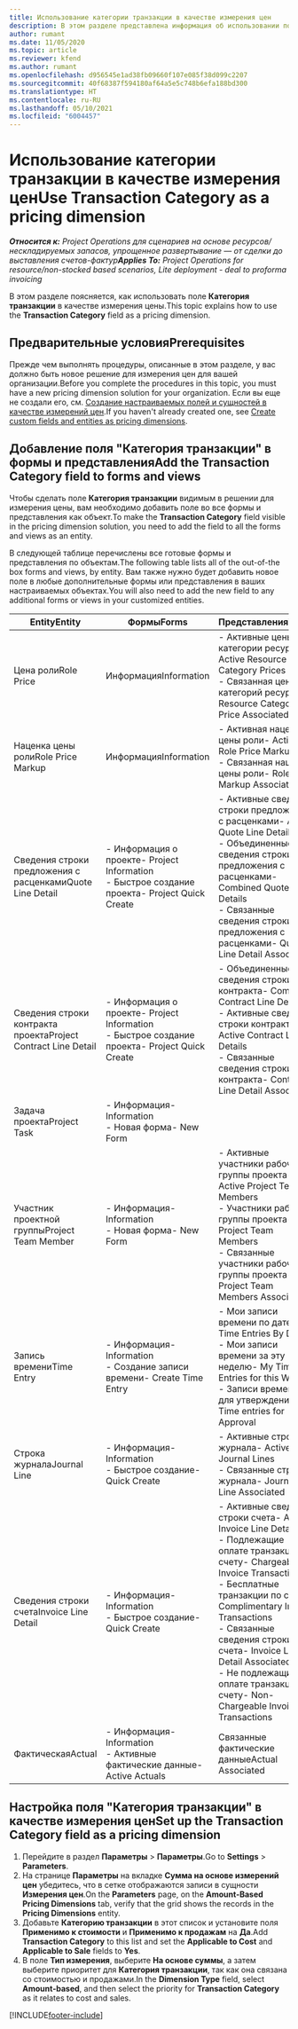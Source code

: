 ```yaml
---
title: Использование категории транзакции в качестве измерения цен
description: В этом разделе представлена информация об использовании поля "Категория транзакции" в качестве измерения цены.
author: rumant
ms.date: 11/05/2020
ms.topic: article
ms.reviewer: kfend
ms.author: rumant
ms.openlocfilehash: d956545e1ad38fb09660f107e085f38d099c2207
ms.sourcegitcommit: 40f68387f594180af64a5e5c748b6efa188bd300
ms.translationtype: HT
ms.contentlocale: ru-RU
ms.lasthandoff: 05/10/2021
ms.locfileid: "6004457"
---
```

# <a name="use-transaction-category-as-a-pricing-dimension"></a><span data-ttu-id="2376d-103">Использование категории транзакции в качестве измерения цен</span><span class="sxs-lookup"><span data-stu-id="2376d-103">Use Transaction Category as a pricing dimension</span></span>


<span data-ttu-id="2376d-104">_**Относится к:** Project Operations для сценариев на основе ресурсов/нескладируемых запасов, упрощенное развертывание — от сделки до выставления счетов-фактур_</span><span class="sxs-lookup"><span data-stu-id="2376d-104">_**Applies To:** Project Operations for resource/non-stocked based scenarios, Lite deployment - deal to proforma invoicing_</span></span>


<span data-ttu-id="2376d-105">В этом разделе поясняется, как использовать поле **Категория транзакции** в качестве измерения цены.</span><span class="sxs-lookup"><span data-stu-id="2376d-105">This topic explains how to use the **Transaction Category** field as a pricing dimension.</span></span> 

## <a name="prerequisites"></a><span data-ttu-id="2376d-106">Предварительные условия</span><span class="sxs-lookup"><span data-stu-id="2376d-106">Prerequisites</span></span>
<span data-ttu-id="2376d-107">Прежде чем выполнять процедуры, описанные в этом разделе, у вас должно быть новое решение для измерения цен для вашей организации.</span><span class="sxs-lookup"><span data-stu-id="2376d-107">Before you complete the procedures in this topic, you must have a new pricing dimension solution for your organization.</span></span> <span data-ttu-id="2376d-108">Если вы еще не создали его, см. [Создание настраиваемых полей и сущностей в качестве измерений цен](create-custom-fields-entities-pricing-dimensions.md).</span><span class="sxs-lookup"><span data-stu-id="2376d-108">If you haven't already created one, see [Create custom fields and entities as pricing dimensions](create-custom-fields-entities-pricing-dimensions.md).</span></span>

## <a name="add-the-transaction-category-field-to-forms-and-views"></a><span data-ttu-id="2376d-109">Добавление поля "Категория транзакции" в формы и представления</span><span class="sxs-lookup"><span data-stu-id="2376d-109">Add the Transaction Category field to forms and views</span></span>
<span data-ttu-id="2376d-110">Чтобы сделать поле **Категория транзакции** видимым в решении для измерения цены, вам необходимо добавить поле во все формы и представления как объект.</span><span class="sxs-lookup"><span data-stu-id="2376d-110">To make the **Transaction Category** field visible in the pricing dimension solution, you need to add the field to all the forms and views as an entity.</span></span>

<span data-ttu-id="2376d-111">В следующей таблице перечислены все готовые формы и представления по объектам.</span><span class="sxs-lookup"><span data-stu-id="2376d-111">The following table lists all of the out-of-the box forms and views, by entity.</span></span> <span data-ttu-id="2376d-112">Вам также нужно будет добавить новое поле в любые дополнительные формы или представления в ваших настраиваемых объектах.</span><span class="sxs-lookup"><span data-stu-id="2376d-112">You will also need to add the new field to any additional forms or views in your customized entities.</span></span>

|  <span data-ttu-id="2376d-113">Entity</span><span class="sxs-lookup"><span data-stu-id="2376d-113">Entity</span></span>        | <span data-ttu-id="2376d-114">Формы</span><span class="sxs-lookup"><span data-stu-id="2376d-114">Forms</span></span>     |<span data-ttu-id="2376d-115">Представления</span><span class="sxs-lookup"><span data-stu-id="2376d-115">Views</span></span>        |
| ------------------------------|---------------------------------|----------------------------------|
|  <span data-ttu-id="2376d-116">Цена роли</span><span class="sxs-lookup"><span data-stu-id="2376d-116">Role Price</span></span>| <span data-ttu-id="2376d-117">Информация</span><span class="sxs-lookup"><span data-stu-id="2376d-117">Information</span></span> |<span data-ttu-id="2376d-118">- Активные цены категории ресурса</span><span class="sxs-lookup"><span data-stu-id="2376d-118">- Active Resource Category Prices</span></span><br> <span data-ttu-id="2376d-119">- Связанная цена категорий ресурсов</span><span class="sxs-lookup"><span data-stu-id="2376d-119">- Resource Category Price Associated</span></span> |
|  <span data-ttu-id="2376d-120">Наценка цены роли</span><span class="sxs-lookup"><span data-stu-id="2376d-120">Role Price Markup</span></span>| <span data-ttu-id="2376d-121">Информация</span><span class="sxs-lookup"><span data-stu-id="2376d-121">Information</span></span>|<span data-ttu-id="2376d-122">- Активная наценка цены роли</span><span class="sxs-lookup"><span data-stu-id="2376d-122">- Active Role Price Markup</span></span><br><span data-ttu-id="2376d-123">- Связанная наценка цены роли</span><span class="sxs-lookup"><span data-stu-id="2376d-123">- Role Price Markup Associated</span></span> |
|  <span data-ttu-id="2376d-124">Сведения строки предложения с расценками</span><span class="sxs-lookup"><span data-stu-id="2376d-124">Quote Line Detail</span></span>|<span data-ttu-id="2376d-125">- Информация о проекте</span><span class="sxs-lookup"><span data-stu-id="2376d-125">- Project Information</span></span><br><span data-ttu-id="2376d-126">- Быстрое создание проекта</span><span class="sxs-lookup"><span data-stu-id="2376d-126">- Project Quick Create</span></span>| <span data-ttu-id="2376d-127">- Активные сведения строки предложения с расценками</span><span class="sxs-lookup"><span data-stu-id="2376d-127">- Active Quote Line Detail</span></span><br><span data-ttu-id="2376d-128">- Объединенные сведения строки предложения с расценками</span><span class="sxs-lookup"><span data-stu-id="2376d-128">- Combined Quote Line Details</span></span><br><span data-ttu-id="2376d-129">- Связанные сведения строки предложения с расценками</span><span class="sxs-lookup"><span data-stu-id="2376d-129">- Quote Line Detail Associated</span></span> |
|  <span data-ttu-id="2376d-130">Сведения строки контракта проекта</span><span class="sxs-lookup"><span data-stu-id="2376d-130">Project Contract Line Detail</span></span>|<span data-ttu-id="2376d-131">- Информация о проекте</span><span class="sxs-lookup"><span data-stu-id="2376d-131">- Project Information</span></span><br><span data-ttu-id="2376d-132">- Быстрое создание проекта</span><span class="sxs-lookup"><span data-stu-id="2376d-132">- Project Quick Create</span></span>|<span data-ttu-id="2376d-133">- Объединенные сведения строки контракта</span><span class="sxs-lookup"><span data-stu-id="2376d-133">- Combined Contract Line Details</span></span><br><span data-ttu-id="2376d-134">- Активные сведения строки контракта</span><span class="sxs-lookup"><span data-stu-id="2376d-134">- Active Contract Line Details</span></span><br><span data-ttu-id="2376d-135">- Связанные сведения строки контракта</span><span class="sxs-lookup"><span data-stu-id="2376d-135">- Contract Line Detail Associated</span></span> |
|  <span data-ttu-id="2376d-136">Задача проекта</span><span class="sxs-lookup"><span data-stu-id="2376d-136">Project Task</span></span>|<span data-ttu-id="2376d-137">- Информация</span><span class="sxs-lookup"><span data-stu-id="2376d-137">- Information</span></span><br><span data-ttu-id="2376d-138">- Новая форма</span><span class="sxs-lookup"><span data-stu-id="2376d-138">- New Form</span></span>| &nbsp; |
|  <span data-ttu-id="2376d-139">Участник проектной группы</span><span class="sxs-lookup"><span data-stu-id="2376d-139">Project Team Member</span></span>|<span data-ttu-id="2376d-140">- Информация</span><span class="sxs-lookup"><span data-stu-id="2376d-140">- Information</span></span><br><span data-ttu-id="2376d-141">- Новая форма</span><span class="sxs-lookup"><span data-stu-id="2376d-141">- New Form</span></span>|<span data-ttu-id="2376d-142">- Активные участники рабочей группы проекта</span><span class="sxs-lookup"><span data-stu-id="2376d-142">- Active Project Team Members</span></span><br><span data-ttu-id="2376d-143">- Участники рабочей группы проекта</span><span class="sxs-lookup"><span data-stu-id="2376d-143">- Project Team Members</span></span><br><span data-ttu-id="2376d-144">- Связанные участники рабочей группы проекта</span><span class="sxs-lookup"><span data-stu-id="2376d-144">- Project Team Members Associated</span></span> |
|  <span data-ttu-id="2376d-145">Запись времени</span><span class="sxs-lookup"><span data-stu-id="2376d-145">Time Entry</span></span>|<span data-ttu-id="2376d-146">- Информация</span><span class="sxs-lookup"><span data-stu-id="2376d-146">- Information</span></span><br><span data-ttu-id="2376d-147">- Создание записи времени</span><span class="sxs-lookup"><span data-stu-id="2376d-147">- Create Time Entry</span></span>|<span data-ttu-id="2376d-148">- Мои записи времени по дате</span><span class="sxs-lookup"><span data-stu-id="2376d-148">- My Time Entries By Date</span></span><br><span data-ttu-id="2376d-149">- Мои записи времени за эту неделю</span><span class="sxs-lookup"><span data-stu-id="2376d-149">- My Time Entries for this Week</span></span><br><span data-ttu-id="2376d-150">- Записи времени для утверждения</span><span class="sxs-lookup"><span data-stu-id="2376d-150">- Time entries for Approval</span></span>|
|  <span data-ttu-id="2376d-151">Строка журнала</span><span class="sxs-lookup"><span data-stu-id="2376d-151">Journal Line</span></span>|<span data-ttu-id="2376d-152">- Информация</span><span class="sxs-lookup"><span data-stu-id="2376d-152">- Information</span></span><br><span data-ttu-id="2376d-153">- Быстрое создание</span><span class="sxs-lookup"><span data-stu-id="2376d-153">- Quick Create</span></span>|<span data-ttu-id="2376d-154">- Активные строки журнала</span><span class="sxs-lookup"><span data-stu-id="2376d-154">- Active Journal Lines</span></span><br><span data-ttu-id="2376d-155">- Связанные строки журнала</span><span class="sxs-lookup"><span data-stu-id="2376d-155">- Journal Line Associated</span></span>|
|  <span data-ttu-id="2376d-156">Сведения строки счета</span><span class="sxs-lookup"><span data-stu-id="2376d-156">Invoice Line Detail</span></span>|<span data-ttu-id="2376d-157">- Информация</span><span class="sxs-lookup"><span data-stu-id="2376d-157">- Information</span></span><br><span data-ttu-id="2376d-158">- Быстрое создание</span><span class="sxs-lookup"><span data-stu-id="2376d-158">- Quick Create</span></span>|<span data-ttu-id="2376d-159">- Активные сведения строки счета</span><span class="sxs-lookup"><span data-stu-id="2376d-159">- Active Invoice Line Details</span></span><br><span data-ttu-id="2376d-160">- Подлежащие оплате транзакции по счету</span><span class="sxs-lookup"><span data-stu-id="2376d-160">- Chargeable Invoice Transactions</span></span><br><span data-ttu-id="2376d-161">- Бесплатные транзакции по счету</span><span class="sxs-lookup"><span data-stu-id="2376d-161">- Complimentary Invoice Transactions</span></span><br><span data-ttu-id="2376d-162">- Связанные сведения строки счета</span><span class="sxs-lookup"><span data-stu-id="2376d-162">- Invoice Line Detail Associated</span></span> <br><span data-ttu-id="2376d-163">- Не подлежащие оплате транзакции по счету</span><span class="sxs-lookup"><span data-stu-id="2376d-163">- Non-Chargeable Invoice Transactions</span></span>|
|  <span data-ttu-id="2376d-164">Фактическая</span><span class="sxs-lookup"><span data-stu-id="2376d-164">Actual</span></span>|<span data-ttu-id="2376d-165">- Информация</span><span class="sxs-lookup"><span data-stu-id="2376d-165">- Information</span></span><br><span data-ttu-id="2376d-166">- Активные фактические данные</span><span class="sxs-lookup"><span data-stu-id="2376d-166">- Active Actuals</span></span>| <span data-ttu-id="2376d-167">Связанные фактические данные</span><span class="sxs-lookup"><span data-stu-id="2376d-167">Actual Associated</span></span> |

## <a name="set-up-the-transaction-category-field-as-a-pricing-dimension"></a><span data-ttu-id="2376d-168">Настройка поля "Категория транзакции" в качестве измерения цен</span><span class="sxs-lookup"><span data-stu-id="2376d-168">Set up the Transaction Category field as a pricing dimension</span></span>

1. <span data-ttu-id="2376d-169">Перейдите в раздел **Параметры** > **Параметры**.</span><span class="sxs-lookup"><span data-stu-id="2376d-169">Go to **Settings** > **Parameters**.</span></span> 
2. <span data-ttu-id="2376d-170">На странице **Параметры** на вкладке **Сумма на основе измерений цен** убедитесь, что в сетке отображаются записи в сущности **Измерения цен**.</span><span class="sxs-lookup"><span data-stu-id="2376d-170">On the **Parameters** page, on the **Amount-Based Pricing Dimensions** tab, verify that the grid shows the records in the **Pricing Dimensions** entity.</span></span>
3. <span data-ttu-id="2376d-171">Добавьте **Категорию транзакции** в этот список и установите поля **Применимо к стоимости** и **Применимо к продажам** на **Да**.</span><span class="sxs-lookup"><span data-stu-id="2376d-171">Add **Transaction Category** to this list and set the **Applicable to Cost** and **Applicable to Sale** fields to **Yes**.</span></span>
4. <span data-ttu-id="2376d-172">В поле **Тип измерения**, выберите **На основе суммы**, а затем выберите приоритет для **Категория транзакции**, так как она связана со стоимостью и продажами.</span><span class="sxs-lookup"><span data-stu-id="2376d-172">In the **Dimension Type** field, select **Amount-based**, and then select the priority for **Transaction Category** as it relates to cost and sales.</span></span>


[!INCLUDE[footer-include](../includes/footer-banner.md)]